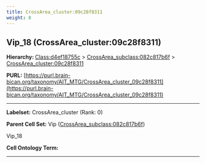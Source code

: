 ```yaml
---
title: CrossArea_cluster:09c28f8311
weight: 8
---
```

## Vip_18 (CrossArea_cluster:09c28f8311)
<b>Hierarchy: </b>
[Class:d4ef18755c](../Class_d4ef18755c) >
[CrossArea_subclass:082c817b6f](../CrossArea_subclass_082c817b6f) >
[CrossArea_cluster:09c28f8311](../CrossArea_cluster_09c28f8311)

**PURL:** [https://purl.brain-bican.org/taxonomy/AIT_MTG/CrossArea_cluster_09c28f8311](https://purl.brain-bican.org/taxonomy/AIT_MTG/CrossArea_cluster_09c28f8311)

---


**Labelset:** CrossArea_cluster (Rank: 0)

**Parent Cell Set:** Vip ([CrossArea_subclass:082c817b6f](../CrossArea_subclass_082c817b6f))

Vip_18


**Cell Ontology Term:** 

[MARKER GENES.]: #


---

[TRANSFERRED ANNOTATIONS.]: #


[AUTHOR ANNOTATION FIELDS.]: #

